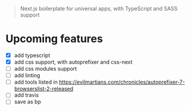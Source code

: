 > Next.js boilerplate for universal apps, with TypeScript and SASS support

# Upcoming features
- [x] add typescript
- [x] add css support, with autoprefixer and css-next
- [ ] add css modules support
- [ ] add linting
- [ ] add tools listed in https://evilmartians.com/chronicles/autoprefixer-7-browserslist-2-released
- [ ] add travis
- [ ] save as bp

